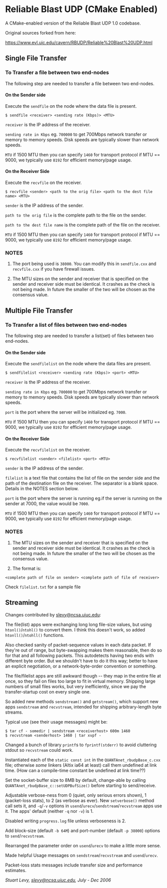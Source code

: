 # Reliable Blast UDP (CMake Enabled)

A CMake-enabled version of the Reliable Blast UDP 1.0 codebase.

Original sources forked from here:

https://www.evl.uic.edu/cavern/RBUDP/Reliable%20Blast%20UDP.html

## Single File Transfer

### To Transfer a file between two end-nodes

The following step are needed to transfer a file between two end-nodes.

#### On the Sender side

Execute the `sendfile` on the node where the data file is present.

```
$ sendfile <receiver> <sending rate (Kbps)> <MTU>
```

`receiver` is the IP address of the receiver.

`sending rate in Kbps` eg. `700000` to get 700Mbps network transfer or memory to memory speeds. Disk speeds are typically slower than network speeds.

`MTU` if 1500 MTU then you can specify `1460` for transport protocol if MTU == 9000, we typically use `8192` for efficient memory/page usage.

#### On the Receiver Side

Execute the `recvfile` on the receiver.

```
$ recvfile <sender> <path to the orig file> <path to the dest file name> <MTU>
```

`sender` is the IP address of the sender.

`path to the orig file` is the complete path to the file on the sender.

`path to the dest file name` is the complete path of the file on the receiver.

`MTU` if 1500 MTU then you can specify `1460` for transport protocol if MTU == 9000, we typically use `8192` for efficient memory/page usage.

### NOTES

1. The port being used is `38000`. You can modify this in `sendfile.cxx` and `recvfile.cxx` if you have firewall issues.

2. The MTU sizes on the sender and receiver that is specified on the sender and receiver side must be identical. It crashes as the check is not being made. In future the smaller of the two will be chosen as the consensus value.

## Multiple File Transfer

### To Transfer a list of files between two end-nodes

The following step are needed to transfer a list(set) of files between two end-nodes.

#### On the Sender side

Execute the `sendfilelist` on the node where the data files are present.

```
$ sendfilelist <receiver> <sending rate (Kbps)> <port> <MTU>
```

`receiver` is the IP address of the receiver.

`sending rate in Kbps` eg. `700000` to get 700Mbps network transfer or memory to memory speeds. Disk speeds are typically slower than network speeds.

`port` is the port where the server will be initialized eg. `7000`.

`MTU` if 1500 MTU then you can specify `1460` for transport protocol if MTU == 9000, we typically use `8192` for efficient memory/page usage.

#### On the Receiver Side

Execute the `recvfilelist` on the receiver.

```
$ recvfilelist <sender> <filelist> <port> <MTU>
```

`sender` is the IP address of the sender.

`filelist` is a text file that contains the list of file on the sender side and the path of the destination file on the receiver. The separator is a blank space. Details in the NOTES section below.

`port` is the port where the server is running eg.if the server is running on the sender at 7000, the value would be `7000`.

`MTU` if 1500 MTU then you can specify `1460` for transport protocol if MTU == 9000, we typically use `8192` for efficient memory/page usage.

### NOTES

1. The MTU sizes on the sender and receiver that is specified on the sender and receiver side must be identical. It crashes as the check is not being made. In future the smaller of the two will be chosen as the consensus value.

2. The format is:

```
<complete path of file on sender> <complete path of file of receiver>
```

Check `filelist.txt` for a sample file

## Streaming

Changes contributed by slevy@ncsa.uiuc.edu:

The file(list) apps were exchanging long long file-size values, but using `htonl()`/`ntohl()` to convert them.  I think this doesn't work, so added `htonll()`/`ntohll()` functions.

Also checked sanity of packet-sequence values in each data packet. If they're out of range, but byte-swapping makes them reasonable, then do so for that and all following packets.  This autodetects having two ends with different byte order.  But we shouldn't have to do it this way; better to have an explicit negotiation, or a network-byte-order convention or something.

The file/filelist apps are still awkward though -- they map in the entire file at once, so they fail on files too large
to fit in virtual memory.  Shipping large numbers of small files works, but very inefficiently, since we pay the transfer-startup cost on every single one.

So added new methods `sendstream()` and `getstream()`, which support new apps `sendstream` and `recvstream`, intended for shipping arbitrary-length byte streams.

Typical use (see their usage messages) might be:

```
$ tar cf - somedir | sendstream <receiverhost> 600m 1460
$ recvstream <senderhost> 1460 | tar xvpf -
```

Changed a bunch of library `printf`s to `fprintf(stderr)` to avoid cluttering stdout so `recvstream` could work. 

Instantiated each of the `static const int` in the `QUANTAnet_rbudpBase_c.cxx` file; otherwise *some* linkers
(Altix ia64 at least) call them undefined at link time. (How can a compile-time constant be undefined at link time??)

Set the socket-buffer size to 8MB by default, change-able by calling `QUANTAnet_rbudpBase_c::setUDPBufSize()` before starting
to send/receive.

Adjustable verbose-ness from 0 (quiet, only serious errors shown), 1 (packet-loss stats), to 2 (as verbose as ever). New `setverbose()` method call sets it, and `-q`/`-v` options in `usend`/`urecv`/`sendstream`/`recvstream` apps use it. The apps' default (neither `-q` nor `-v`) is 1.

Disabled writing `progress.log` file unless verboseness is 2.

Add block-size (default `-b 64M`) and port-number (default `-p 38000`) options to `send`/`recvstream`.

Rearranged the parameter order on `usend`/`urecv` to make a little more sense.

Made helpful Usage messages on `sendstream`/`recvstream` and `usend`/`urecv`.

Packet-loss stats messages include transfer size and performance estimates.

_Stuart Levy, slevy@ncsa.uiuc.edu, July - Dec 2006_
